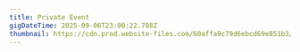 ```yaml
---
title: Private Event
gigDateTime: 2025-09-06T23:00:22.788Z
thumbnail: https://cdn.prod.website-files.com/60affa9c79d6ebcd69e851b3/60b949b422726317e8b2089d_private-event-p-800.jpeg
---
```


